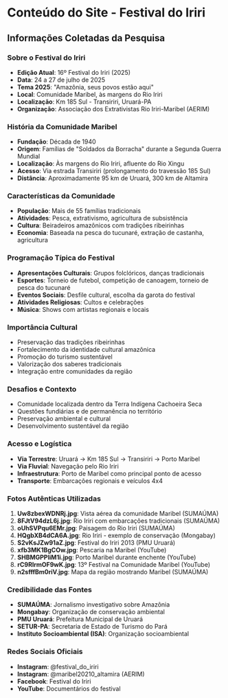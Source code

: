 # Conteúdo do Site - Festival do Iriri

## Informações Coletadas da Pesquisa

### Sobre o Festival do Iriri
- **Edição Atual**: 16º Festival do Iriri (2025)
- **Data**: 24 a 27 de julho de 2025
- **Tema 2025**: "Amazônia, seus povos estão aqui"
- **Local**: Comunidade Maribel, às margens do Rio Iriri
- **Localização**: Km 185 Sul - Transiriri, Uruará-PA
- **Organização**: Associação dos Extrativistas Rio Iriri-Maribel (AERIM)

### História da Comunidade Maribel
- **Fundação**: Década de 1940
- **Origem**: Famílias de "Soldados da Borracha" durante a Segunda Guerra Mundial
- **Localização**: Às margens do Rio Iriri, afluente do Rio Xingu
- **Acesso**: Via estrada Transiriri (prolongamento do travessão 185 Sul)
- **Distância**: Aproximadamente 95 km de Uruará, 300 km de Altamira

### Características da Comunidade
- **População**: Mais de 55 famílias tradicionais
- **Atividades**: Pesca, extrativismo, agricultura de subsistência
- **Cultura**: Beiradeiros amazônicos com tradições ribeirinhas
- **Economia**: Baseada na pesca do tucunaré, extração de castanha, agricultura

### Programação Típica do Festival
- **Apresentações Culturais**: Grupos folclóricos, danças tradicionais
- **Esportes**: Torneio de futebol, competição de canoagem, torneio de pesca do tucunaré
- **Eventos Sociais**: Desfile cultural, escolha da garota do festival
- **Atividades Religiosas**: Cultos e celebrações
- **Música**: Shows com artistas regionais e locais

### Importância Cultural
- Preservação das tradições ribeirinhas
- Fortalecimento da identidade cultural amazônica
- Promoção do turismo sustentável
- Valorização dos saberes tradicionais
- Integração entre comunidades da região

### Desafios e Contexto
- Comunidade localizada dentro da Terra Indígena Cachoeira Seca
- Questões fundiárias e de permanência no território
- Preservação ambiental e cultural
- Desenvolvimento sustentável da região

### Acesso e Logística
- **Via Terrestre**: Uruará → Km 185 Sul → Transiriri → Porto Maribel
- **Via Fluvial**: Navegação pelo Rio Iriri
- **Infraestrutura**: Porto de Maribel como principal ponto de acesso
- **Transporte**: Embarcações regionais e veículos 4x4

### Fotos Autênticas Utilizadas
1. **Uw8zbexWDNRj.jpg**: Vista aérea da comunidade Maribel (SUMAÚMA)
2. **8FJtV94dzL6j.jpg**: Rio Iriri com embarcações tradicionais (SUMAÚMA)
3. **oUhSVPqu6EMr.jpg**: Paisagem do Rio Iriri (SUMAÚMA)
4. **HQgbXB4dCA6A.jpg**: Rio Iriri - exemplo de conservação (Mongabay)
5. **S2vKsJZw91aZ.jpg**: Festival do Iriri 2013 (PMU Uruará)
6. **xfb3MK1BgCOw.jpg**: Pescaria na Maribel (YouTube)
7. **SHBMGPPIiM1i.jpg**: Porto Maribel durante enchente (YouTube)
8. **rC9RlrmOF9wK.jpg**: 13º Festival na Comunidade Maribel (YouTube)
9. **n2sfffBm0riV.jpg**: Mapa da região mostrando Maribel (SUMAÚMA)

### Credibilidade das Fontes
- **SUMAÚMA**: Jornalismo investigativo sobre Amazônia
- **Mongabay**: Organização de conservação ambiental
- **PMU Uruará**: Prefeitura Municipal de Uruará
- **SETUR-PA**: Secretaria de Estado de Turismo do Pará
- **Instituto Socioambiental (ISA)**: Organização socioambiental

### Redes Sociais Oficiais
- **Instagram**: @festival_do_iriri
- **Instagram**: @maribel20210_altamira (AERIM)
- **Facebook**: Festival do Iriri
- **YouTube**: Documentários do festival

